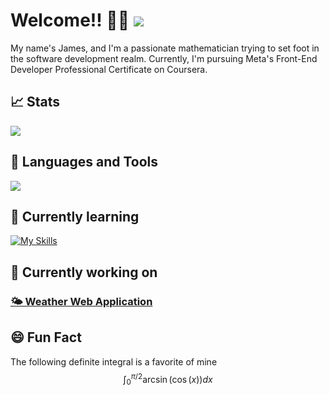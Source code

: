 <div>
  <h1>Welcome!! 👋🏽
      <a href="https://www.linkedin.com/in/jsulley/">
        <img src="https://skillicons.dev/icons?i=linkedin">
      </a>
  </h1>
</div>

My name's James, and I'm a passionate mathematician trying to set foot in the software development realm. Currently, I'm pursuing Meta's Front-End Developer Professional Certificate on Coursera.

## 📈 Stats
<div>
  <img src="https://github-readme-stats.vercel.app/api/top-langs/?username=JSulley&layout=compact&theme=vision-friendly-dark">
</div>

## 🔨 Languages and Tools
<div>
  <img src="https://skillicons.dev/icons?i=python,r,vscode,git,js,java">
</div>

## 🌱 Currently learning

[![My Skills](https://skillicons.dev/icons?i=js,html,css,java)](https://skillicons.dev)

## 🔬 Currently working on

<a href="https://github.com/JSulley/Weather-Web-App"><h3>🌤 Weather Web Application</h3></a>

## 😄 Fun Fact
The following definite integral is a favorite of mine
$$\int_{0}^{\pi/2} \arcsin(\cos(x)) dx$$
